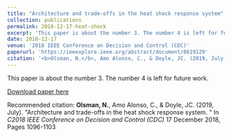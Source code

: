 ```yaml
---
title: "Architecture and trade-offs in the heat shock response system"
collection: publications
permalink: 2018-12-17-heat-shock
excerpt: 'This paper is about the number 3. The number 4 is left for future work.'
date: 2018-12-17
venue: '2018 IEEE Conference on Decision and Control (CDC)'
paperurl: 'https://ieeexplore.ieee.org/abstract/document/8619129'
citation: '<b>Olsman, N.</b>, Amo Alonso, C., & Doyle, JC. (2019, July). &quot;Architecture and trade-offs in the heat shock response system &quot; In <i>2018 IEEE Conference on Decision and Control (CDC)</i>'
---
```

This paper is about the number 3. The number 4 is left for future work.

[Download paper here](https://ieeexplore.ieee.org/abstract/document/8619129)

Recommended citation: <b>Olsman, N.</b>, Amo Alonso, C., & Doyle, JC. (2019, July). &quot;Architecture and trade-offs in the heat shock response system. &quot; In <i>C2018 IEEE Conference on Decision and Control (CDC)</i> 17 December 2018, Pages 1096-1103
